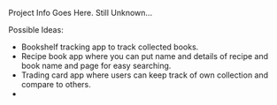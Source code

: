 Project Info Goes Here.  Still Unknown...

Possible Ideas:
- Bookshelf tracking app to track collected books.
- Recipe book app where you can put name and details of recipe and book name and page for easy searching.
- Trading card app where users can keep track of own collection and compare to others.
- 
